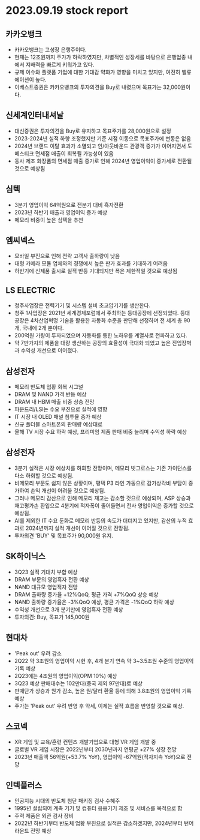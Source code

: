 # 2023.09.19 stock report
## 카카오뱅크
- 카카오뱅크는 고성장 은행주이다.
- 현재는 12조원까지 주가가 하락하였지만, 차별적인 성장세를 바탕으로 은행업종 내에서 지배력을 빠르게 키워가고 있다.
- 규제 이슈와 플랫폼 기업에 대한 기대감 약화가 영향을 미치고 있지만, 여전히 밸류에이션이 높다.
- 이베스트증권은 카카오뱅크의 투자의견을 Buy로 내렸으며 목표가는 32,000원이다.
## 신세계인터내셔날
- 대신증권은 투자의견을 Buy로 유지하고 목표주가를 28,000원으로 설정
- 2023-2024년 실적 하향 조정했지만 기준 시점 이동으로 목표주가에 변동은 없음
- 2024년 브랜드 이탈 효과가 소멸되고 인/아웃바운드 관광객 증가가 이어지면서 도메스티크 면세점 매출이 회복될 가능성이 있음
- 동사 제조 화장품의 면세점 매출 증가로 인해 2024년 영업이익이 증가세로 전환될 것으로 예상됨
## 심텍
- 3분기 영업이익 64억원으로 전분기 대비 흑자전환
- 2023년 하반기 매출과 영업이익 증가 예상
- 메모리 비중이 높은 심텍을 추천
## 엠씨넥스
- 모바일 부진으로 인해 전략 고객사 출하량이 낮음
- 대형 카메라 모듈 업체와의 경쟁에서 높은 판가 효과를 기대하기 어려움
- 하반기에 신제품 출시로 실적 반등 기대되지만 폭은 제한적일 것으로 예상됨
## LS ELECTRIC
- 청주사업장은 전력기기 및 시스템 설비 초고압기기를 생산한다.
- 청주 1사업장은 2021년 세계경제포럼에서 주최하는 등대공장에 선정되었다. 등대공장은 4차산업혁명 기술을 활용한 자동화 수준을 판단해 선정하며 전 세계 총 90개, 국내에 2개 뿐이다.
- 200억원 가량이 투자되었으며 자동화를 통한 노하우를 계열사로 전파하고 있다. 
- 약 7만가지의 제품을 대량 생산하는 공장의 효율성이 극대화 되었고 높은 진입장벽과 수익성 개선으로 이어졌다.
## 삼성전자
- 메모리 반도체 업황 회복 시그널
- DRAM 및 NAND 가격 반등 예상
- DRAM 내 HBM 매출 비중 상승 전망
- 파운드리/LSI는 수요 부진으로 실적에 영향
- IT 시장 내 OLED 패널 침투율 증가 예상
- 신규 폴더블 스마트폰의 판매량 예상대로
- 올해 TV 시장 수요 하락 예상, 프리미엄 제품 판매 비중 늘리며 수익성 하락 예상
## 삼성전자
- 3분기 실적은 시장 예상치를 하회할 전망이며, 메모리 빗그로스는 기존 가이던스를 다소 하회할 것으로 예상됨.
- 비메모리 부문도 쉽지 않은 상황이며, 평택 P3 라인 가동으로 감가상각비 부담이 증가하여 손익 개선이 어려울 것으로 예상됨.
- 그러나 메모리 감산으로 인해 메모리 재고는 감소할 것으로 예상되며, ASP 상승과 재고평가손 환입으로 4분기에 적자폭이 줄어들면서 전사 영업이익은 증가할 것으로 예상됨.
- AI를 제외한 IT 수요 둔화로 메모리 반등의 속도가 더뎌지고 있지만, 감산의 누적 효과로 2024년까지 실적 개선이 이어질 것으로 전망됨.
- 투자의견 'BUY' 및 목표주가 90,000원 유지.
## SK하이닉스
- 3Q23 실적 기대치 부합 예상
- DRAM 부문의 영업흑자 전환 예상
- NAND 대규모 영업적자 전망
- DRAM 출하량 증가율 +12%QoQ, 평균 가격 +7%QoQ 상승 예상
- NAND 출하량 증가율은 -3%QoQ 예상, 평균 가격은 -1%QoQ 하락 예상
- 수익성 개선으로 3개 분기만에 영업흑자 전환 예상
- 투자의견: Buy, 목표가 145,000원
## 현대차
- 'Peak out' 우려 감소
- 2Q22 약 3조원의 영업이익 시현 후, 4개 분기 연속 약 3~3.5조원 수준의 영업이익 기록 예상
- 2Q23에는 4조원의 영업이익(OPM 10%) 예상
- 3Q23 예상 판매대수는 102만대(중국 제외 97만대)로 예상
- 판매단가 상승과 원가 감소, 높은 원/달러 환율 등에 의해 3.8조원의 영업이익 기록 예상
- 주가는 'Peak out' 우려 반영 후 약세, 이제는 실적 흐름을 반영할 것으로 예상.
## 스코넥
- XR 게임 및 교육/훈련 컨텐츠 개발기업으로 대형 VR 게임 개발 중
- 글로벌 VR 게임 시장은 2022년부터 2030년까지 연평균 +27% 성장 전망
- 2023년 매출액 56억원(+53.7% YoY), 영업이익 -67억원(적자지속 YoY)으로 전망
## 인텍플러스
- 인공지능 시대의 반도체 첨단 패키징 검사 수혜주
- 1995년 설립되어 계측 기기 및 컴퓨터 응용기기 제조 및 서비스를 목적으로 함
- 주력 제품은 외관 검사 장비
- 2022년 하반기부터 반도체 업황 부진으로 실적은 감소하겠지만, 2024년부터 턴어라운드 전망 예상